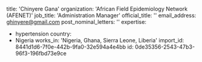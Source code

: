 title: 'Chinyere Gana'
organization: 'African Field Epidemiology Network (AFENET)'
job_title: 'Administration Manager'
official_title: ''
email_address: ghinyere@gmail.com
post_nominal_letters: ''
expertise:
  - hypertension
country:
  - Nigeria
works_in: 'Nigeria, Ghana, Sierra Leone, Liberia'
import_id: 8441d1d6-7f0e-442b-9fa0-32e594a4e4bb
id: 0de35356-2543-47b3-96f3-196fbd73e9ce
